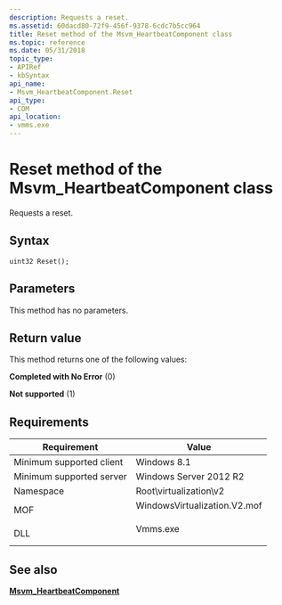 ```yaml
---
description: Requests a reset.
ms.assetid: 60dacd80-72f9-456f-9378-6cdc7b5cc964
title: Reset method of the Msvm_HeartbeatComponent class
ms.topic: reference
ms.date: 05/31/2018
topic_type: 
- APIRef
- kbSyntax
api_name: 
- Msvm_HeartbeatComponent.Reset
api_type: 
- COM
api_location: 
- vmms.exe
---
```


# Reset method of the Msvm\_HeartbeatComponent class

Requests a reset.

## Syntax


```mof
uint32 Reset();
```



## Parameters

This method has no parameters.

## Return value

This method returns one of the following values:

<dl> <dt>

**Completed with No Error** (0)
</dt> <dt>

**Not supported** (1)
</dt> </dl>

## Requirements



| Requirement | Value |
|-------------------------------------|---------------------------------------------------------------------------------------------------------|
| Minimum supported client<br/> | Windows 8.1<br/>                                                                                  |
| Minimum supported server<br/> | Windows Server 2012 R2<br/>                                                                       |
| Namespace<br/>                | Root\\virtualization\\v2<br/>                                                                     |
| MOF<br/>                      | <dl> <dt>WindowsVirtualization.V2.mof</dt> </dl> |
| DLL<br/>                      | <dl> <dt>Vmms.exe</dt> </dl>                     |



## See also

<dl> <dt>

[**Msvm\_HeartbeatComponent**](msvm-heartbeatcomponent.md)
</dt> </dl>

 

 




